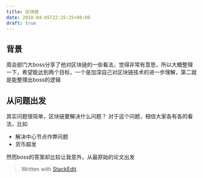 ```yaml
---
title: 区块链
date: 2018-04-05T22:25:25+08:00
draft: true
---
```

## 背景
周会部门大boss分享了他对区块链的一些看法，觉得非常有意思，所以大概整理一下，希望能达到两个目标，一个是加深自己对区块链技术的进一步理解，第二就是能整理出boss的逻辑

## 从问题出发
其实问题很简单，区块链要解决什么问题？
对于这个问题，相信大家各有各的看法，比如
* 解决中心节点作弊问题
* 货币超发

然而boss的答案却比较让我意外，从最原始的论文出发

> Written with [StackEdit](https://stackedit.io/).
<!--stackedit_data:
eyJoaXN0b3J5IjpbNTk5ODM5Nzc0XX0=
-->
